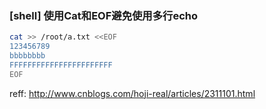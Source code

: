 ### [shell] 使用Cat和EOF避免使用多行echo
```sh
cat >> /root/a.txt <<EOF
123456789
bbbbbbbb
FFFFFFFFFFFFFFFFFFFFFFF
EOF
```

reff: http://www.cnblogs.com/hoji-real/articles/2311101.html
